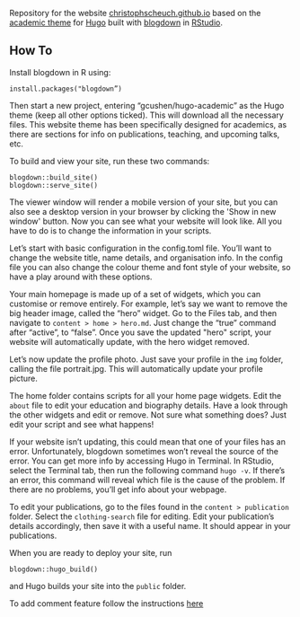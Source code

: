 Repository for the website [christophscheuch.github.io](https://christophscheuch.github.io/) based on the [academic theme](https://github.com/gcushen/hugo-academic) for [Hugo](https://gohugo.io/) built with [blogdown](https://bookdown.org/yihui/blogdown/) in [RStudio](https://www.rstudio.com/).

## How To

Install blogdown in R using: 

```
install.packages("blogdown”) 
```

Then start a new project, entering “gcushen/hugo-academic” as the Hugo theme (keep all other options ticked). This will download all the necessary files. This website theme has been specifically designed for academics, as there are sections for info on publications, teaching, and upcoming talks, etc.

To build and view your site, run these two commands: 
```
blogdown::build_site() 
blogdown::serve_site() 
```
The viewer window will render a mobile version of your site, but you can also see a desktop version in your browser by clicking the 'Show in new window' button. Now you can see what your website will look like. All you have to do is to change the information in your scripts. 

Let’s start with basic configuration in the config.toml file. You’ll want to change the website title, name details, and organisation info. In the config file you can also change the colour theme and font style of your website, so have a play around with these options.

Your main homepage is made up of a set of widgets, which you can customise or remove entirely. For example, let’s say we want to remove the big header image, called the “hero” widget. Go to the Files tab, and then navigate to `content > home > hero.md`. Just change the “true” command after “active”, to “false”. Once you save the updated "hero" script, your website will automatically update, with the hero widget removed.

Let’s now update the profile photo. Just save your profile in the `img` folder, calling the file portrait.jpg. This will automatically update your profile picture.

The home folder contains scripts for all your home page widgets. Edit the `about` file to edit your education and biography details. Have a look through the other widgets and edit or remove. Not sure what something does? Just edit your script and see what happens!

If your website isn’t updating, this could mean that one of your files has an error. Unfortunately, blogdown sometimes won’t reveal the source of the error. You can get more info by accessing Hugo in Terminal. In RStudio, select the Terminal tab, then run the following command `hugo -v`. If there’s an error, this command will reveal which file is the cause of the problem. If there are no problems, you’ll get info about your webpage.

To edit your publications, go to the files found in the `content > publication` folder. Select the `clothing-search` file for editing. Edit your publication’s details accordingly, then save it with a useful name. It should appear in your publications.

When you are ready to deploy your site, run
```
blogdown::hugo_build()
```
and Hugo builds your site into the `public` folder. 

To add comment feature follow the instructions [here](https://mscipio.github.io/post/utterances-comment-engine/)